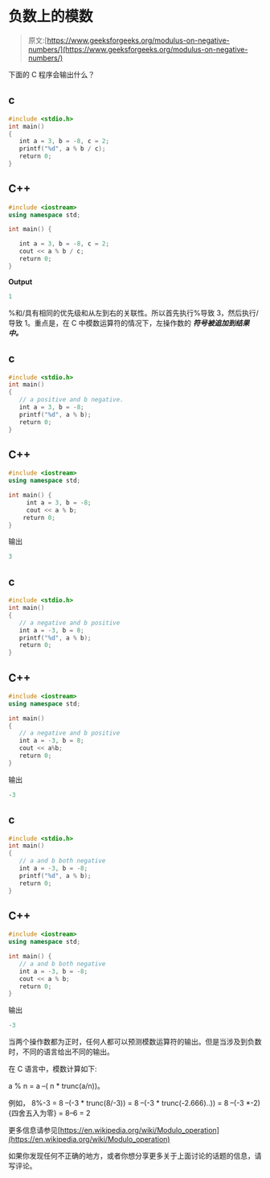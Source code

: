 # 负数上的模数

> 原文:[https://www.geeksforgeeks.org/modulus-on-negative-numbers/](https://www.geeksforgeeks.org/modulus-on-negative-numbers/)

下面的 C 程序会输出什么？

## c

```cpp
#include <stdio.h>
int main()
{
   int a = 3, b = -8, c = 2;
   printf("%d", a % b / c);
   return 0;
}
```

## C++

```cpp
#include <iostream>
using namespace std;

int main() {

   int a = 3, b = -8, c = 2;
   cout << a % b / c;
   return 0;
}
```

**Output**

```cpp
1
```

%和/具有相同的优先级和从左到右的关联性。所以首先执行%导致 3，然后执行/导致 1。重点是，在 C 中模数运算符的情况下，左操作数的 ***符号被追加到结果中。*** 

## c

```cpp
#include <stdio.h>
int main()
{
   // a positive and b negative.
   int a = 3, b = -8;
   printf("%d", a % b);
   return 0;
}
```

## C++

```cpp
#include <iostream>
using namespace std;

int main() {
     int a = 3, b = -8;
     cout << a % b;
    return 0;
}
```

输出

```cpp
3
```

## c

```cpp
#include <stdio.h>
int main()
{
   // a negative and b positive
   int a = -3, b = 8;
   printf("%d", a % b);
   return 0;
}
```

## C++

```cpp
#include <iostream>
using namespace std;

int main()
{
   // a negative and b positive
   int a = -3, b = 8;
   cout << a%b;
   return 0;
}
```

输出

```cpp
-3
```

## c

```cpp
#include <stdio.h>
int main()
{
   // a and b both negative
   int a = -3, b = -8;
   printf("%d", a % b);
   return 0;
}
```

## C++

```cpp
#include <iostream>
using namespace std;

int main() {
   // a and b both negative
   int a = -3, b = -8;
   cout << a % b;
   return 0;
}
```

输出

```cpp
-3
```

当两个操作数都为正时，任何人都可以预测模数运算符的输出。但是当涉及到负数时，不同的语言给出不同的输出。

在 C 语言中，模数计算如下:

a % n = a –( n * trunc(a/n))。

例如，
8%-3 = 8 –(-3 * trunc(8/-3))
= 8 –(-3 * trunc(-2.666)..))
= 8 –(-3 *-2){四舍五入为零}
= 8–6
= 2

更多信息请参见[https://en.wikipedia.org/wiki/Modulo_operation](https://en.wikipedia.org/wiki/Modulo_operation)

如果你发现任何不正确的地方，或者你想分享更多关于上面讨论的话题的信息，请写评论。